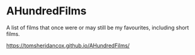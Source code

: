 # AHundredFilms

A list of films that once were or may still be my favourites, including short films.

https://tomsheridancox.github.io/AHundredFilms/
